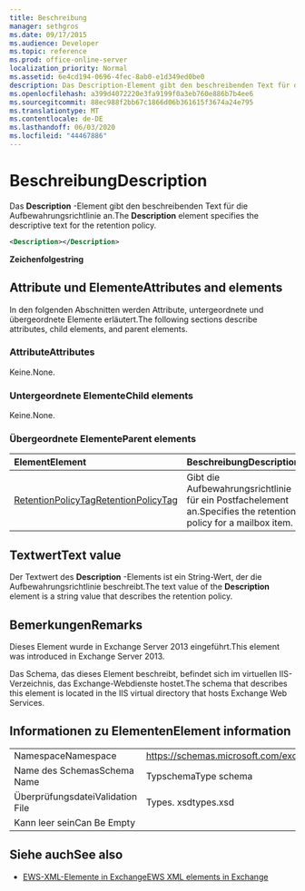 ```yaml
---
title: Beschreibung
manager: sethgros
ms.date: 09/17/2015
ms.audience: Developer
ms.topic: reference
ms.prod: office-online-server
localization_priority: Normal
ms.assetid: 6e4cd194-0696-4fec-8ab0-e1d349ed0be0
description: Das Description-Element gibt den beschreibenden Text für die Aufbewahrungsrichtlinie an.
ms.openlocfilehash: a399d4072220e3fa9199f0a3eb760e886b7b4ee6
ms.sourcegitcommit: 88ec988f2bb67c1866d06b361615f3674a24e795
ms.translationtype: MT
ms.contentlocale: de-DE
ms.lasthandoff: 06/03/2020
ms.locfileid: "44467886"
---
```

# <a name="description"></a><span data-ttu-id="ae6e4-103">Beschreibung</span><span class="sxs-lookup"><span data-stu-id="ae6e4-103">Description</span></span>

<span data-ttu-id="ae6e4-104">Das **Description** -Element gibt den beschreibenden Text für die Aufbewahrungsrichtlinie an.</span><span class="sxs-lookup"><span data-stu-id="ae6e4-104">The **Description** element specifies the descriptive text for the retention policy.</span></span> 
  
```XML
<Description></Description>
```

 <span data-ttu-id="ae6e4-105">**Zeichenfolge**</span><span class="sxs-lookup"><span data-stu-id="ae6e4-105">**string**</span></span>
## <a name="attributes-and-elements"></a><span data-ttu-id="ae6e4-106">Attribute und Elemente</span><span class="sxs-lookup"><span data-stu-id="ae6e4-106">Attributes and elements</span></span>

<span data-ttu-id="ae6e4-107">In den folgenden Abschnitten werden Attribute, untergeordnete und übergeordnete Elemente erläutert.</span><span class="sxs-lookup"><span data-stu-id="ae6e4-107">The following sections describe attributes, child elements, and parent elements.</span></span>
  
### <a name="attributes"></a><span data-ttu-id="ae6e4-108">Attribute</span><span class="sxs-lookup"><span data-stu-id="ae6e4-108">Attributes</span></span>

<span data-ttu-id="ae6e4-109">Keine.</span><span class="sxs-lookup"><span data-stu-id="ae6e4-109">None.</span></span>
  
### <a name="child-elements"></a><span data-ttu-id="ae6e4-110">Untergeordnete Elemente</span><span class="sxs-lookup"><span data-stu-id="ae6e4-110">Child elements</span></span>

<span data-ttu-id="ae6e4-111">Keine.</span><span class="sxs-lookup"><span data-stu-id="ae6e4-111">None.</span></span>
  
### <a name="parent-elements"></a><span data-ttu-id="ae6e4-112">Übergeordnete Elemente</span><span class="sxs-lookup"><span data-stu-id="ae6e4-112">Parent elements</span></span>

|<span data-ttu-id="ae6e4-113">**Element**</span><span class="sxs-lookup"><span data-stu-id="ae6e4-113">**Element**</span></span>|<span data-ttu-id="ae6e4-114">**Beschreibung**</span><span class="sxs-lookup"><span data-stu-id="ae6e4-114">**Description**</span></span>|
|:-----|:-----|
|[<span data-ttu-id="ae6e4-115">RetentionPolicyTag</span><span class="sxs-lookup"><span data-stu-id="ae6e4-115">RetentionPolicyTag</span></span>](retentionpolicytag.md) <br/> |<span data-ttu-id="ae6e4-116">Gibt die Aufbewahrungsrichtlinie für ein Postfachelement an.</span><span class="sxs-lookup"><span data-stu-id="ae6e4-116">Specifies the retention policy for a mailbox item.</span></span>  <br/> |
   
## <a name="text-value"></a><span data-ttu-id="ae6e4-117">Textwert</span><span class="sxs-lookup"><span data-stu-id="ae6e4-117">Text value</span></span>

<span data-ttu-id="ae6e4-118">Der Textwert des **Description** -Elements ist ein String-Wert, der die Aufbewahrungsrichtlinie beschreibt.</span><span class="sxs-lookup"><span data-stu-id="ae6e4-118">The text value of the **Description** element is a string value that describes the retention policy.</span></span> 
  
## <a name="remarks"></a><span data-ttu-id="ae6e4-119">Bemerkungen</span><span class="sxs-lookup"><span data-stu-id="ae6e4-119">Remarks</span></span>

<span data-ttu-id="ae6e4-120">Dieses Element wurde in Exchange Server 2013 eingeführt.</span><span class="sxs-lookup"><span data-stu-id="ae6e4-120">This element was introduced in Exchange Server 2013.</span></span>
  
<span data-ttu-id="ae6e4-121">Das Schema, das dieses Element beschreibt, befindet sich im virtuellen IIS-Verzeichnis, das Exchange-Webdienste hostet.</span><span class="sxs-lookup"><span data-stu-id="ae6e4-121">The schema that describes this element is located in the IIS virtual directory that hosts Exchange Web Services.</span></span>
  
## <a name="element-information"></a><span data-ttu-id="ae6e4-122">Informationen zu Elementen</span><span class="sxs-lookup"><span data-stu-id="ae6e4-122">Element information</span></span>

|||
|:-----|:-----|
|<span data-ttu-id="ae6e4-123">Namespace</span><span class="sxs-lookup"><span data-stu-id="ae6e4-123">Namespace</span></span>  <br/> |https://schemas.microsoft.com/exchange/services/2006/types  <br/> |
|<span data-ttu-id="ae6e4-124">Name des Schemas</span><span class="sxs-lookup"><span data-stu-id="ae6e4-124">Schema Name</span></span>  <br/> |<span data-ttu-id="ae6e4-125">Typschema</span><span class="sxs-lookup"><span data-stu-id="ae6e4-125">Type schema</span></span>  <br/> |
|<span data-ttu-id="ae6e4-126">Überprüfungsdatei</span><span class="sxs-lookup"><span data-stu-id="ae6e4-126">Validation File</span></span>  <br/> |<span data-ttu-id="ae6e4-127">Types. xsd</span><span class="sxs-lookup"><span data-stu-id="ae6e4-127">types.xsd</span></span>  <br/> |
|<span data-ttu-id="ae6e4-128">Kann leer sein</span><span class="sxs-lookup"><span data-stu-id="ae6e4-128">Can Be Empty</span></span>  <br/> ||
   
## <a name="see-also"></a><span data-ttu-id="ae6e4-129">Siehe auch</span><span class="sxs-lookup"><span data-stu-id="ae6e4-129">See also</span></span>

- [<span data-ttu-id="ae6e4-130">EWS-XML-Elemente in Exchange</span><span class="sxs-lookup"><span data-stu-id="ae6e4-130">EWS XML elements in Exchange</span></span>](ews-xml-elements-in-exchange.md)

